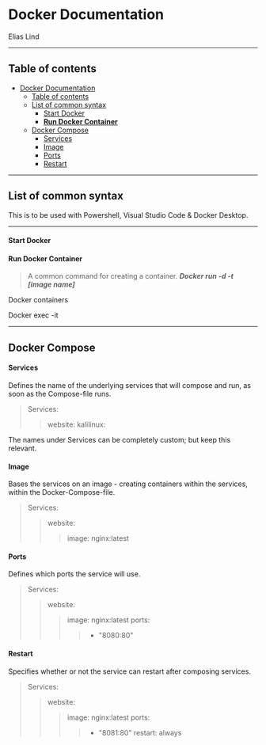 # Docker Documentation 
Elias Lind

---

## Table of contents
- [Docker Documentation](#docker-documentation)
  - [Table of contents](#table-of-contents)
  - [List of common syntax](#list-of-common-syntax)
      - [Start Docker](#start-docker)
      - [**Run Docker Container**](#run-docker-container)
  - [Docker Compose](#docker-compose)
      - [Services](#services)
      - [Image](#image)
      - [Ports](#ports)
      - [Restart](#restart)


---

## List of common syntax
This is to be used with Powershell, Visual Studio Code & Docker Desktop. 

---

#### Start Docker
> 


#### **Run Docker Container**
> A common command for creating a container. 
***Docker run -d -t [image name]***

Docker containers


Docker exec -it

---

## Docker Compose

#### Services
Defines the name of the underlying services that will compose and run, as soon as the Compose-file runs. 
> Services:
>> website:
>> kalilinux:

The names under Services can be completely custom; but keep this relevant. 

#### Image
Bases the services on an image - creating containers within the services, within the Docker-Compose-file.
> Services:
>> website:
>>> image: nginx:latest

#### Ports
Defines which ports the service will use. 
> Services:
>> website:
>>> image: nginx:latest
>>> ports: 
>>>> - "8080:80"

#### Restart
Specifies whether or not the service can restart after composing services. 

> Services:
>> website:
>>> image:  nginx:latest
>>> ports:
>>>> - "8081:80"
>>>restart: always

